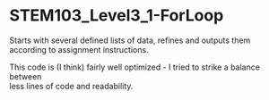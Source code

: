 # STEM103_Level3_1-ForLoop

Starts with several defined lists of data, refines and outputs them \
according to assignment instructions.

This code is (I think) fairly well optimized - I tried to strike a balance between \
less lines of code and readability.